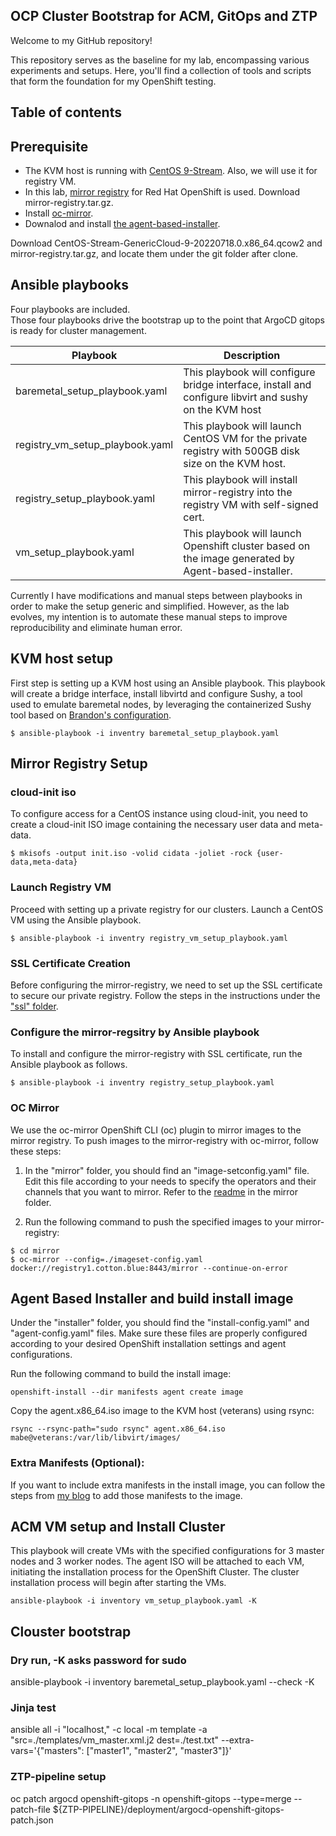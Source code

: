 ## OCP Cluster Bootstrap for ACM, GitOps and ZTP
Welcome to my GitHub repository!

This repository serves as the baseline for my lab, encompassing various experiments and setups. Here, you'll find a collection of tools and scripts that form the foundation for my OpenShift testing.

## Table of contents
<!-- TOC -->

<!-- TOC -->

## Prerequisite
- The KVM host is running with [CentOS 9-Stream](https://cloud.centos.org/centos/9-stream/x86_64/images/). Also, we will use it for registry VM.
- In this lab, [mirror registry](https://docs.openshift.com/container-platform/4.13/installing/disconnected_install/installing-mirroring-creating-registry.html#mirror-registry-localhost_installing-mirroring-creating-registry) for Red Hat OpenShift is used. Download mirror-registry.tar.gz.
- Install [oc-mirror](https://docs.openshift.com/container-platform/4.13/installing/disconnected_install/installing-mirroring-disconnected.html).
- Downalod and install [the agent-based-installer](https://docs.openshift.com/container-platform/4.13/installing/installing_with_agent_based_installer/installing-with-agent-based-installer.html#installing-ocp-agent-retrieve_installing-with-agent-based-installer).

Download CentOS-Stream-GenericCloud-9-20220718.0.x86_64.qcow2 and mirror-registry.tar.gz, and locate them under the git folder after clone.

## Ansible playbooks
Four playbooks are included. \
Those four playbooks drive the bootstrap up to the point that ArgoCD gitops is ready for cluster management. 

| Playbook | Description|
| ---- | --- | 
| baremetal_setup_playbook.yaml | This playbook will configure bridge interface, install and configure libvirt and sushy on the KVM host|
| registry_vm_setup_playbook.yaml | This playbook will launch CentOS VM for the private registry with 500GB disk size on the KVM host.|
| registry_setup_playbook.yaml | This playbook will install mirror-registry into the registry VM with self-signed cert. |
| vm_setup_playbook.yaml | This playbook will launch Openshift cluster based on the image generated by Agent-based-installer. |

Currently I have modifications and manual steps between playbooks in order to make the setup generic and simplified. However, as the lab evolves, my intention is to automate these manual steps to improve reproducibility and eliminate human error. 


## KVM host setup
First step is setting up a KVM host using an Ansible playbook. This playbook will create a bridge interface, install libvirtd and configure Sushy, a tool used to emulate baremetal nodes, by leveraging the containerized Sushy tool based on [Brandon's configuration](https://cloudcult.dev/sushy-emulator-redfish-for-the-virtualization-nation/).

~~~
$ ansible-playbook -i inventry baremetal_setup_playbook.yaml
~~~

## Mirror Registry Setup
### cloud-init iso 
To configure access for a CentOS instance using cloud-init, you need to create a cloud-init ISO image containing the necessary user data and meta-data. 

~~~
$ mkisofs -output init.iso -volid cidata -joliet -rock {user-data,meta-data}
~~~

### Launch Registry VM
Proceed with setting up a private registry for our clusters. Launch a CentOS VM using the Ansible playbook. 

~~~
$ ansible-playbook -i inventry registry_vm_setup_playbook.yaml
~~~

### SSL Certificate Creation
Before configuring the mirror-registry, we need to set up the SSL certificate to secure our private registry. Follow the steps in the instructions under the ["ssl" folder](https://github.com/mabehiro/ocp-cluster-bootstrap/tree/main/ssl).

### Configure the mirror-regsitry by Ansible playbook
To install and configure the mirror-registry with SSL certificate, run the Ansible playbook as follows.

~~~
$ ansible-playbook -i inventry registry_setup_playbook.yaml
~~~

### OC Mirror 
We use the oc-mirror OpenShift CLI (oc) plugin to mirror images to the mirror registry.
To push images to the mirror-registry with oc-mirror, follow these steps:

1. In the "mirror" folder, you should find an "image-setconfig.yaml" file. Edit this file according to your needs to specify the operators and their channels that you want to mirror. Refer to the [readme](https://github.com/mabehiro/ocp-cluster-bootstrap/tree/main/mirror) in the mirror folder. 

2. Run the following command to push the specified images to your mirror-registry:

~~~
$ cd mirror
$ oc-mirror --config=./imageset-config.yaml docker://registry1.cotton.blue:8443/mirror --continue-on-error
~~~

## Agent Based Installer and build install image

Under the "installer" folder, you should find the "install-config.yaml" and "agent-config.yaml" files. Make sure these files are properly configured according to your desired OpenShift installation settings and agent configurations.

Run the following command to build the install image:

~~~
openshift-install --dir manifests agent create image
~~~

Copy the agent.x86_64.iso image to the KVM host (veterans) using rsync:

~~~
rsync --rsync-path="sudo rsync" agent.x86_64.iso mabe@veterans:/var/lib/libvirt/images/
~~~

### Extra Manifests (Optional):
If you want to include extra manifests in the install image, you can follow the steps from [my blog](https://cloudcult.dev/ocp-agent-based-install-with-extra-manifests-calico/) to add those manifests to the image.

## ACM VM setup and Install Cluster 
This playbook will create VMs with the specified configurations for 3 master nodes and 3 worker nodes. The agent ISO will be attached to each VM, initiating the installation process for the OpenShift Cluster. The cluster installation process will begin after starting the VMs. 

~~~
ansible-playbook -i inventory vm_setup_playbook.yaml -K
~~~

## Clouster bootstrap 

### Dry run, -K asks password for sudo
ansible-playbook -i inventory baremetal_setup_playbook.yaml --check -K

### Jinja test
ansible all -i "localhost," -c local -m template -a "src=./templates/vm_master.xml.j2 dest=./test.txt" --extra-vars='{"masters": ["master1", "master2", "master3"]}'


### ZTP-pipeline setup
oc patch argocd openshift-gitops -n openshift-gitops --type=merge --patch-file ${ZTP-PIPELINE}/deployment/argocd-openshift-gitops-patch.json